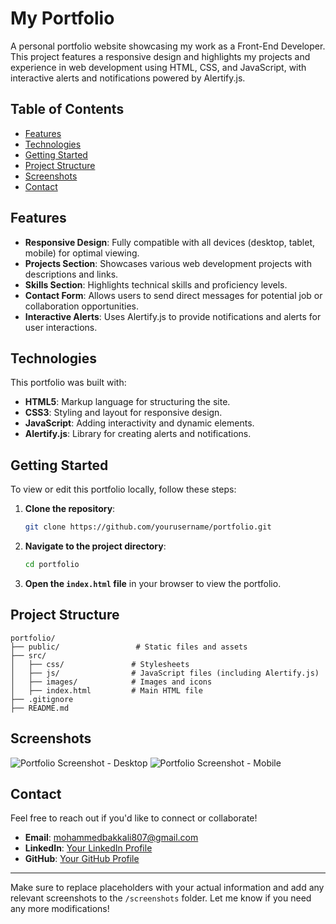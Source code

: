 # My Portfolio

A personal portfolio website showcasing my work as a Front-End Developer. This project features a responsive design and highlights my projects and experience in web development using HTML, CSS, and JavaScript, with interactive alerts and notifications powered by Alertify.js.

## Table of Contents
- [Features](#features)
- [Technologies](#technologies)
- [Getting Started](#getting-started)
- [Project Structure](#project-structure)
- [Screenshots](#screenshots)
- [Contact](#contact)

## Features
- **Responsive Design**: Fully compatible with all devices (desktop, tablet, mobile) for optimal viewing.
- **Projects Section**: Showcases various web development projects with descriptions and links.
- **Skills Section**: Highlights technical skills and proficiency levels.
- **Contact Form**: Allows users to send direct messages for potential job or collaboration opportunities.
- **Interactive Alerts**: Uses Alertify.js to provide notifications and alerts for user interactions.

## Technologies
This portfolio was built with:
- **HTML5**: Markup language for structuring the site.
- **CSS3**: Styling and layout for responsive design.
- **JavaScript**: Adding interactivity and dynamic elements.
- **Alertify.js**: Library for creating alerts and notifications.

## Getting Started
To view or edit this portfolio locally, follow these steps:

1. **Clone the repository**:
   ```bash
   git clone https://github.com/yourusername/portfolio.git
   ```

2. **Navigate to the project directory**:
   ```bash
   cd portfolio
   ```

3. **Open the `index.html` file** in your browser to view the portfolio.

## Project Structure
```
portfolio/
├── public/                 # Static files and assets
├── src/
│   ├── css/               # Stylesheets
│   ├── js/                # JavaScript files (including Alertify.js)
│   ├── images/            # Images and icons
│   ├── index.html         # Main HTML file
├── .gitignore
├── README.md
```

## Screenshots
![Portfolio Screenshot - Desktop](./screenshots/desktop.png)
![Portfolio Screenshot - Mobile](./screenshots/mobile.png)

## Contact
Feel free to reach out if you'd like to connect or collaborate!

- **Email**: mohammedbakkali807@gmail.com
- **LinkedIn**: [Your LinkedIn Profile](https://www.linkedin.com/in/yourprofile)
- **GitHub**: [Your GitHub Profile](https://github.com/yourusername)

---

Make sure to replace placeholders with your actual information and add any relevant screenshots to the `/screenshots` folder. Let me know if you need any more modifications!

